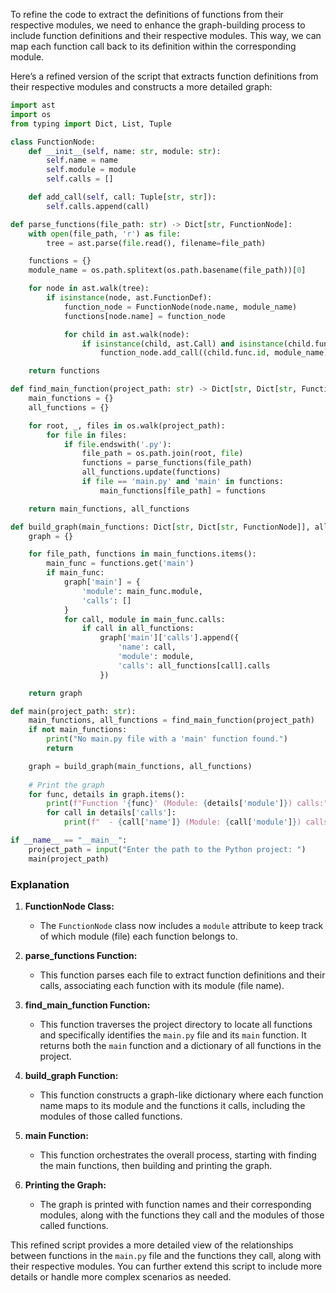 To refine the code to extract the definitions of functions from their respective modules, we need to enhance the graph-building process to include function definitions and their respective modules. This way, we can map each function call back to its definition within the corresponding module. 

Here’s a refined version of the script that extracts function definitions from their respective modules and constructs a more detailed graph:

```python
import ast
import os
from typing import Dict, List, Tuple

class FunctionNode:
    def __init__(self, name: str, module: str):
        self.name = name
        self.module = module
        self.calls = []

    def add_call(self, call: Tuple[str, str]):
        self.calls.append(call)

def parse_functions(file_path: str) -> Dict[str, FunctionNode]:
    with open(file_path, 'r') as file:
        tree = ast.parse(file.read(), filename=file_path)

    functions = {}
    module_name = os.path.splitext(os.path.basename(file_path))[0]

    for node in ast.walk(tree):
        if isinstance(node, ast.FunctionDef):
            function_node = FunctionNode(node.name, module_name)
            functions[node.name] = function_node

            for child in ast.walk(node):
                if isinstance(child, ast.Call) and isinstance(child.func, ast.Name):
                    function_node.add_call((child.func.id, module_name))

    return functions

def find_main_function(project_path: str) -> Dict[str, Dict[str, FunctionNode]]:
    main_functions = {}
    all_functions = {}

    for root, _, files in os.walk(project_path):
        for file in files:
            if file.endswith('.py'):
                file_path = os.path.join(root, file)
                functions = parse_functions(file_path)
                all_functions.update(functions)
                if file == 'main.py' and 'main' in functions:
                    main_functions[file_path] = functions

    return main_functions, all_functions

def build_graph(main_functions: Dict[str, Dict[str, FunctionNode]], all_functions: Dict[str, FunctionNode]):
    graph = {}

    for file_path, functions in main_functions.items():
        main_func = functions.get('main')
        if main_func:
            graph['main'] = {
                'module': main_func.module,
                'calls': []
            }
            for call, module in main_func.calls:
                if call in all_functions:
                    graph['main']['calls'].append({
                        'name': call,
                        'module': module,
                        'calls': all_functions[call].calls
                    })

    return graph

def main(project_path: str):
    main_functions, all_functions = find_main_function(project_path)
    if not main_functions:
        print("No main.py file with a 'main' function found.")
        return

    graph = build_graph(main_functions, all_functions)
    
    # Print the graph
    for func, details in graph.items():
        print(f"Function '{func}' (Module: {details['module']}) calls:")
        for call in details['calls']:
            print(f"  - {call['name']} (Module: {call['module']}) calls: {', '.join(c[0] for c in call['calls'])}")

if __name__ == "__main__":
    project_path = input("Enter the path to the Python project: ")
    main(project_path)
```

### Explanation

1. **FunctionNode Class:**
   - The `FunctionNode` class now includes a `module` attribute to keep track of which module (file) each function belongs to.

2. **parse_functions Function:**
   - This function parses each file to extract function definitions and their calls, associating each function with its module (file name).

3. **find_main_function Function:**
   - This function traverses the project directory to locate all functions and specifically identifies the `main.py` file and its `main` function. It returns both the `main` function and a dictionary of all functions in the project.

4. **build_graph Function:**
   - This function constructs a graph-like dictionary where each function name maps to its module and the functions it calls, including the modules of those called functions.

5. **main Function:**
   - This function orchestrates the overall process, starting with finding the main functions, then building and printing the graph.

6. **Printing the Graph:**
   - The graph is printed with function names and their corresponding modules, along with the functions they call and the modules of those called functions.

This refined script provides a more detailed view of the relationships between functions in the `main.py` file and the functions they call, along with their respective modules. You can further extend this script to include more details or handle more complex scenarios as needed.